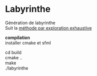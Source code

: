# Labyrinthe

Génération de labyrinthe    
Suit la [méthode par exploration exhaustive](https://fr.wikipedia.org/wiki/Mod%C3%A9lisation_math%C3%A9matique_d%27un_labyrinthe#Exploration_exhaustive)

**compilation**  
installer cmake et sfml  

cd build  
cmake ..  
make  
./labyrinthe  
